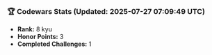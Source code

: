 ### 🏆 Codewars Stats (Updated: 2025-07-27 07:09:49 UTC)

- **Rank:** 8 kyu
- **Honor Points:** 3
- **Completed Challenges:** 1
